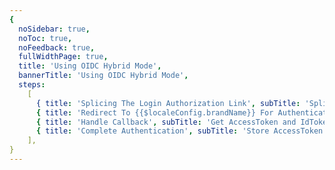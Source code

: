 ```yaml
---
{
  noSidebar: true,
  noToc: true,
  noFeedback: true,
  fullWidthPage: true,
  title: 'Using OIDC Hybrid Mode',
  bannerTitle: 'Using OIDC Hybrid Mode',
  steps:
    [
      { title: 'Splicing The Login Authorization Link', subTitle: 'Splicing the login authorization link and guide the user to click' },
      { title: 'Redirect To {{$localeConfig.brandName}} For Authentication', subTitle: 'Guide the user to click the login link and redirect to {{$localeConfig.brandName}} for authentication' },
      { title: 'Handle Callback', subTitle: 'Get AccessToken and IdToken directly on the front end' },
      { title: 'Complete Authentication', subTitle: 'Store AccessToken and IdToken for further use' },
    ],
}
---
```


<IntegrationDetail/>
